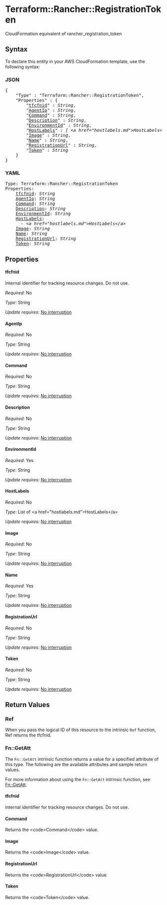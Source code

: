 # Terraform::Rancher::RegistrationToken

CloudFormation equivalent of rancher_registration_token

## Syntax

To declare this entity in your AWS CloudFormation template, use the following syntax:

### JSON

<pre>
{
    "Type" : "Terraform::Rancher::RegistrationToken",
    "Properties" : {
        "<a href="#tfcfnid" title="tfcfnid">tfcfnid</a>" : <i>String</i>,
        "<a href="#agentip" title="AgentIp">AgentIp</a>" : <i>String</i>,
        "<a href="#command" title="Command">Command</a>" : <i>String</i>,
        "<a href="#description" title="Description">Description</a>" : <i>String</i>,
        "<a href="#environmentid" title="EnvironmentId">EnvironmentId</a>" : <i>String</i>,
        "<a href="#hostlabels" title="HostLabels">HostLabels</a>" : <i>[ &lt;a href=&#34;hostlabels.md&#34;&gt;HostLabels&lt;/a&gt;, ... ]</i>,
        "<a href="#image" title="Image">Image</a>" : <i>String</i>,
        "<a href="#name" title="Name">Name</a>" : <i>String</i>,
        "<a href="#registrationurl" title="RegistrationUrl">RegistrationUrl</a>" : <i>String</i>,
        "<a href="#token" title="Token">Token</a>" : <i>String</i>
    }
}
</pre>

### YAML

<pre>
Type: Terraform::Rancher::RegistrationToken
Properties:
    <a href="#tfcfnid" title="tfcfnid">tfcfnid</a>: <i>String</i>
    <a href="#agentip" title="AgentIp">AgentIp</a>: <i>String</i>
    <a href="#command" title="Command">Command</a>: <i>String</i>
    <a href="#description" title="Description">Description</a>: <i>String</i>
    <a href="#environmentid" title="EnvironmentId">EnvironmentId</a>: <i>String</i>
    <a href="#hostlabels" title="HostLabels">HostLabels</a>: <i>
      - &lt;a href=&#34;hostlabels.md&#34;&gt;HostLabels&lt;/a&gt;</i>
    <a href="#image" title="Image">Image</a>: <i>String</i>
    <a href="#name" title="Name">Name</a>: <i>String</i>
    <a href="#registrationurl" title="RegistrationUrl">RegistrationUrl</a>: <i>String</i>
    <a href="#token" title="Token">Token</a>: <i>String</i>
</pre>

## Properties

#### tfcfnid

Internal identifier for tracking resource changes. Do not use.

_Required_: No

_Type_: String

_Update requires_: [No interruption](https://docs.aws.amazon.com/AWSCloudFormation/latest/UserGuide/using-cfn-updating-stacks-update-behaviors.html#update-no-interrupt)

#### AgentIp

_Required_: No

_Type_: String

_Update requires_: [No interruption](https://docs.aws.amazon.com/AWSCloudFormation/latest/UserGuide/using-cfn-updating-stacks-update-behaviors.html#update-no-interrupt)

#### Command

_Required_: No

_Type_: String

_Update requires_: [No interruption](https://docs.aws.amazon.com/AWSCloudFormation/latest/UserGuide/using-cfn-updating-stacks-update-behaviors.html#update-no-interrupt)

#### Description

_Required_: No

_Type_: String

_Update requires_: [No interruption](https://docs.aws.amazon.com/AWSCloudFormation/latest/UserGuide/using-cfn-updating-stacks-update-behaviors.html#update-no-interrupt)

#### EnvironmentId

_Required_: Yes

_Type_: String

_Update requires_: [No interruption](https://docs.aws.amazon.com/AWSCloudFormation/latest/UserGuide/using-cfn-updating-stacks-update-behaviors.html#update-no-interrupt)

#### HostLabels

_Required_: No

_Type_: List of &lt;a href=&#34;hostlabels.md&#34;&gt;HostLabels&lt;/a&gt;

_Update requires_: [No interruption](https://docs.aws.amazon.com/AWSCloudFormation/latest/UserGuide/using-cfn-updating-stacks-update-behaviors.html#update-no-interrupt)

#### Image

_Required_: No

_Type_: String

_Update requires_: [No interruption](https://docs.aws.amazon.com/AWSCloudFormation/latest/UserGuide/using-cfn-updating-stacks-update-behaviors.html#update-no-interrupt)

#### Name

_Required_: Yes

_Type_: String

_Update requires_: [No interruption](https://docs.aws.amazon.com/AWSCloudFormation/latest/UserGuide/using-cfn-updating-stacks-update-behaviors.html#update-no-interrupt)

#### RegistrationUrl

_Required_: No

_Type_: String

_Update requires_: [No interruption](https://docs.aws.amazon.com/AWSCloudFormation/latest/UserGuide/using-cfn-updating-stacks-update-behaviors.html#update-no-interrupt)

#### Token

_Required_: No

_Type_: String

_Update requires_: [No interruption](https://docs.aws.amazon.com/AWSCloudFormation/latest/UserGuide/using-cfn-updating-stacks-update-behaviors.html#update-no-interrupt)

## Return Values

### Ref

When you pass the logical ID of this resource to the intrinsic `Ref` function, Ref returns the tfcfnid.

### Fn::GetAtt

The `Fn::GetAtt` intrinsic function returns a value for a specified attribute of this type. The following are the available attributes and sample return values.

For more information about using the `Fn::GetAtt` intrinsic function, see [Fn::GetAtt](https://docs.aws.amazon.com/AWSCloudFormation/latest/UserGuide/intrinsic-function-reference-getatt.html).

#### tfcfnid

Internal identifier for tracking resource changes. Do not use.

#### Command

Returns the &lt;code&gt;Command&lt;/code&gt; value.

#### Image

Returns the &lt;code&gt;Image&lt;/code&gt; value.

#### RegistrationUrl

Returns the &lt;code&gt;RegistrationUrl&lt;/code&gt; value.

#### Token

Returns the &lt;code&gt;Token&lt;/code&gt; value.

